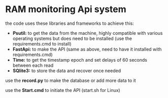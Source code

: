 <h1>RAM monitoring Api system</h1>
the code uses these libraries and frameworks to achieve this:
<ul>
<li><b>Psutil:</b> to get the data from the machine, highly compatible with various operating systems but does need to be installed (use the requirements.cmd to install)</li>
<li><b>FastApi:</b> to make the API (same as above, need to have it installed with requirements.cmd)</li>
<li><b>Time:</b> to get the timestamp epoch and set delays of 60 seconds between each read</li>
<li><b>SQlite3:</b> to store the data and recover once needed</li>
</ul>

use the <b>record.py</b> to make the database or add more data to it

use the <b>Start.cmd</b> to initiate the API (start.sh for Linux)
